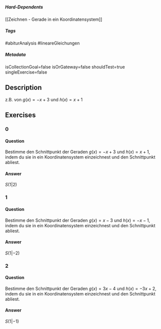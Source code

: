 ##### Hard-Dependents
[[Zeichnen - Gerade in ein Koordinatensystem]]
##### Tags
#abiturAnalysis
#lineareGleichungen 
##### Metadata
isCollectionGoal=false
isOrGateway=false
shouldTest=true
singleExercise=false
## Description
z.B. von  $g(x)=-x+3$ und $h(x)=x+1$ 
## Exercises
### 0
#### Question
Bestimme den Schnittpunkt der Geraden $g(x)=-x+3$ und $h(x)=x+1$, indem du sie in ein Koordinatensystem einzeichnest und den Schnittpunkt abliest.
#### Answer
$S\left( 1|2 \right)$
### 1
#### Question
Bestimme den Schnittpunkt der Geraden $g(x)=x-3$ und $h(x)=-x-1$, indem du sie in ein Koordinatensystem einzeichnest und den Schnittpunkt abliest.
#### Answer
$S\left( 1|-2 \right)$
### 2
#### Question
Bestimme den Schnittpunkt der Geraden $g(x)=3x-4$ und $h(x)=-3x+2$, indem du sie in ein Koordinatensystem einzeichnest und den Schnittpunkt abliest.
#### Answer
$S\left( 1|-1 \right)$
